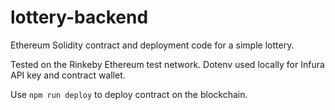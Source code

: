 # lottery-backend
Ethereum Solidity contract and deployment code for a simple lottery.

Tested on the Rinkeby Ethereum test network.  Dotenv used locally for Infura API key and contract wallet.  

Use `npm run deploy` to deploy contract on the blockchain.  
